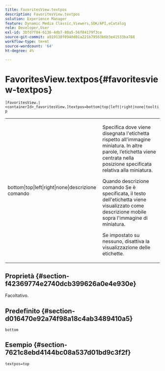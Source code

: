 ```yaml
---
title: FavoritesView.textpos
description: FavoritesView.textpos
solution: Experience Manager
feature: Dynamic Media Classic,Viewers,SDK/API,eCatalog
role: Developer,User
exl-id: 3bfd7f84-6136-4db7-80a5-56f84179f3ce
source-git-commit: a919130f0940d81a221b79563b6b3e41533ba788
workflow-type: tm+mt
source-wordcount: '64'
ht-degree: 4%

---
```


# FavoritesView.textpos{#favoritesview-textpos}

`[FavoritesView.|<containerId>_favoritesView.]textpos=bottom|top|left|right|none|tooltip`

<table id="table_2B109D2F91E64B5382B31921C3780FA5"> 
 <tbody> 
  <tr> 
   <td colname="col1"> <p><span class="codeph"> bottom|top|left|right|none|descrizione comando</span> </p> </td> 
   <td colname="col2"> <p> Specifica dove viene disegnata l'etichetta rispetto all'immagine miniatura. In altre parole, l’etichetta viene centrata nella posizione specificata relativa alla miniatura. </p> <p>Quando <span class="codeph"> descrizione comando</span> Se è specificata, il testo dell'etichetta viene visualizzato come descrizione mobile sopra l'immagine di miniatura. </p> <p>Se impostato su <span class="codeph"> nessuno</span>, disattiva la visualizzazione delle etichette. </p> </td> 
  </tr> 
 </tbody> 
</table>

## Proprietà {#section-f42369774e2740dcb399626a0e4e930e}

Facoltativo.

## Predefinito {#section-d016470e92a74f98a18c4ab3489410a5}

`bottom`

## Esempio {#section-7621c8ebd4144bc08a537d01bd9c3f2f}

`textpos=top`
